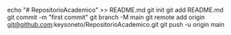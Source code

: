 echo "# RepositorioAcademico" >> README.md
git init
git add README.md
git commit -m "first commit"
git branch -M main
git remote add origin git@github.com:keysoneto/RepositorioAcademico.git
git push -u origin main
